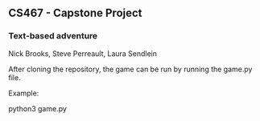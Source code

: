 ## CS467 - Capstone Project
### Text-based adventure

Nick Brooks, Steve Perreault, Laura Sendlein

After cloning the repository, the game can be run by running the game.py file. 

Example:

python3 game.py


